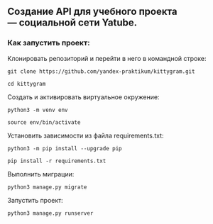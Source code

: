 ## Создание API для учебного проекта — социальной сети Yatube.

### Как запустить проект:

Клонировать репозиторий и перейти в него в командной строке:
```
git clone https://github.com/yandex-praktikum/kittygram.git
```
```
cd kittygram
```
Cоздать и активировать виртуальное окружение:
```
python3 -m venv env
```
```
source env/bin/activate
```
Установить зависимости из файла requirements.txt:
```
python3 -m pip install --upgrade pip
```
```
pip install -r requirements.txt
```
Выполнить миграции:
```
python3 manage.py migrate
```
Запустить проект:
```
python3 manage.py runserver
```
